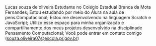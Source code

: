 Lucas souza de oliveira
Estudante no Colégio Estadual Branca da Mota Fernandes;
Estou estudando por meio do Alura na aula de pens.Computacional;
Estou me desenvolvendo na linguagem Scratch e JavaScript;
Utilizo esse espaço para minha organização e compartilhamento dos meus projetos desenvolvido na disciplinade Pensamento Computacional;
Você pode entrar em contato comigo (souza.oliveira07@escola.pr.gov.br)

